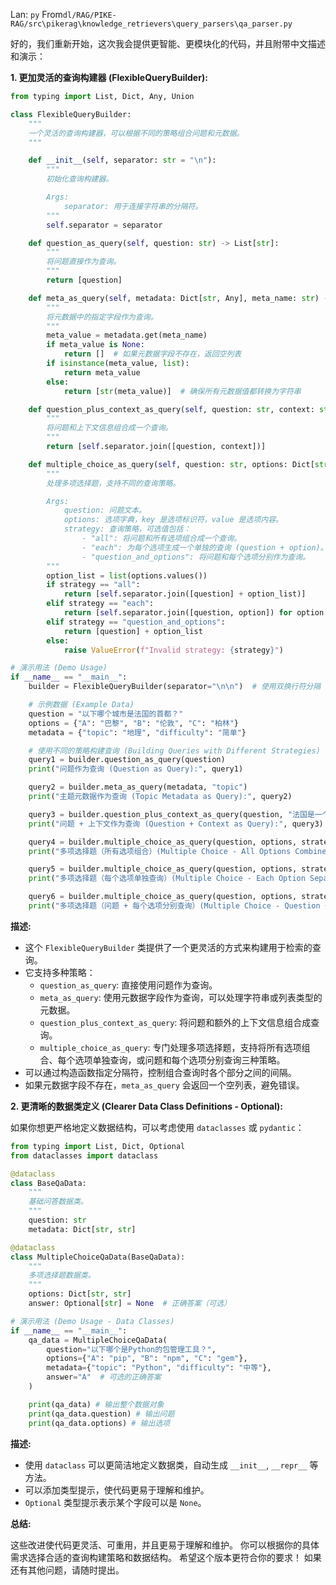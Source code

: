 Lan: `py` From`dl/RAG/PIKE-RAG/src\pikerag\knowledge_retrievers\query_parsers\qa_parser.py`

好的，我们重新开始，这次我会提供更智能、更模块化的代码，并且附带中文描述和演示：

**1. 更加灵活的查询构建器 (FlexibleQueryBuilder):**

```python
from typing import List, Dict, Any, Union

class FlexibleQueryBuilder:
    """
    一个灵活的查询构建器，可以根据不同的策略组合问题和元数据。
    """

    def __init__(self, separator: str = "\n"):
        """
        初始化查询构建器。

        Args:
            separator: 用于连接字符串的分隔符。
        """
        self.separator = separator

    def question_as_query(self, question: str) -> List[str]:
        """
        将问题直接作为查询。
        """
        return [question]

    def meta_as_query(self, metadata: Dict[str, Any], meta_name: str) -> List[str]:
        """
        将元数据中的指定字段作为查询。
        """
        meta_value = metadata.get(meta_name)
        if meta_value is None:
            return []  # 如果元数据字段不存在，返回空列表
        if isinstance(meta_value, list):
            return meta_value
        else:
            return [str(meta_value)]  # 确保所有元数据值都转换为字符串

    def question_plus_context_as_query(self, question: str, context: str) -> List[str]:
        """
        将问题和上下文信息组合成一个查询。
        """
        return [self.separator.join([question, context])]

    def multiple_choice_as_query(self, question: str, options: Dict[str, str], strategy: str = "all") -> List[str]:
        """
        处理多项选择题，支持不同的查询策略。

        Args:
            question: 问题文本。
            options: 选项字典，key 是选项标识符，value 是选项内容。
            strategy: 查询策略，可选值包括：
                - "all": 将问题和所有选项组合成一个查询。
                - "each": 为每个选项生成一个单独的查询 (question + option)。
                - "question_and_options": 将问题和每个选项分别作为查询。
        """
        option_list = list(options.values())
        if strategy == "all":
            return [self.separator.join([question] + option_list)]
        elif strategy == "each":
            return [self.separator.join([question, option]) for option in option_list]
        elif strategy == "question_and_options":
            return [question] + option_list
        else:
            raise ValueError(f"Invalid strategy: {strategy}")

# 演示用法 (Demo Usage)
if __name__ == "__main__":
    builder = FlexibleQueryBuilder(separator="\n\n")  # 使用双换行符分隔

    # 示例数据 (Example Data)
    question = "以下哪个城市是法国的首都？"
    options = {"A": "巴黎", "B": "伦敦", "C": "柏林"}
    metadata = {"topic": "地理", "difficulty": "简单"}

    # 使用不同的策略构建查询 (Building Queries with Different Strategies)
    query1 = builder.question_as_query(question)
    print("问题作为查询 (Question as Query):", query1)

    query2 = builder.meta_as_query(metadata, "topic")
    print("主题元数据作为查询 (Topic Metadata as Query):", query2)

    query3 = builder.question_plus_context_as_query(question, "法国是一个西欧国家。")
    print("问题 + 上下文作为查询 (Question + Context as Query):", query3)

    query4 = builder.multiple_choice_as_query(question, options, strategy="all")
    print("多项选择题（所有选项组合）(Multiple Choice - All Options Combined):", query4)

    query5 = builder.multiple_choice_as_query(question, options, strategy="each")
    print("多项选择题（每个选项单独查询）(Multiple Choice - Each Option Separate):", query5)

    query6 = builder.multiple_choice_as_query(question, options, strategy="question_and_options")
    print("多项选择题（问题 + 每个选项分别查询）(Multiple Choice - Question + Each Option Separate):", query6)
```

**描述:**

*   这个 `FlexibleQueryBuilder` 类提供了一个更灵活的方式来构建用于检索的查询。
*   它支持多种策略：
    *   `question_as_query`:  直接使用问题作为查询。
    *   `meta_as_query`:  使用元数据字段作为查询，可以处理字符串或列表类型的元数据。
    *   `question_plus_context_as_query`: 将问题和额外的上下文信息组合成查询。
    *   `multiple_choice_as_query`:  专门处理多项选择题，支持将所有选项组合、每个选项单独查询，或问题和每个选项分别查询三种策略。
*   可以通过构造函数指定分隔符，控制组合查询时各个部分之间的间隔。
*   如果元数据字段不存在，`meta_as_query` 会返回一个空列表，避免错误。

**2. 更清晰的数据类定义 (Clearer Data Class Definitions - Optional):**

如果你想更严格地定义数据结构，可以考虑使用 `dataclasses` 或 `pydantic`：

```python
from typing import List, Dict, Optional
from dataclasses import dataclass

@dataclass
class BaseQaData:
    """
    基础问答数据类。
    """
    question: str
    metadata: Dict[str, str]

@dataclass
class MultipleChoiceQaData(BaseQaData):
    """
    多项选择题数据类。
    """
    options: Dict[str, str]
    answer: Optional[str] = None  # 正确答案（可选）

# 演示用法 (Demo Usage - Data Classes)
if __name__ == "__main__":
    qa_data = MultipleChoiceQaData(
        question="以下哪个是Python的包管理工具？",
        options={"A": "pip", "B": "npm", "C": "gem"},
        metadata={"topic": "Python", "difficulty": "中等"},
        answer="A"  # 可选的正确答案
    )

    print(qa_data) # 输出整个数据对象
    print(qa_data.question) # 输出问题
    print(qa_data.options) # 输出选项
```

**描述:**

*   使用 `dataclass` 可以更简洁地定义数据类，自动生成 `__init__`, `__repr__` 等方法。
*   可以添加类型提示，使代码更易于理解和维护。
*   `Optional` 类型提示表示某个字段可以是 `None`。

**总结:**

这些改进使代码更灵活、可重用，并且更易于理解和维护。  你可以根据你的具体需求选择合适的查询构建策略和数据结构。  希望这个版本更符合你的要求！ 如果还有其他问题，请随时提出。
